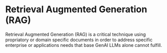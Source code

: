 # Retrieval Augmented Generation (RAG)

Retrieval Augmented Generation (RAG) is a critical technique using propriatory or domain specific documents in order to address specific enterprise or applications needs that base GenAI LLMs alone cannot fulfill.
